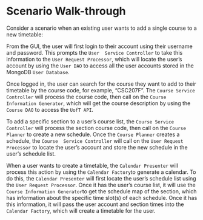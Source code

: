 # Scenario Walk-through

Consider a scenario when an existing user wants to add a single course to a new timetable:

From the GUI, the user will first login to their account using their username and password. This prompts the `User 
Service Controller` to take this information to the `User Request Processor`, which will locate the user’s account by 
using the `User DAO` to access all the user accounts stored in the MongoDB `User Database`. 

Once logged in, the user can search for the course they want to add to their timetable by the course code, for example,
“CSC207F”. The `Course Service Controller` will process the course code, then call on the `Course Information Generator`, 
which will get the course description by using the `Course DAO` to access the `UofT API`.

To add a specific section to a user’s course list, the `Course Service Controller` will process the section course code,
then call on the `Course Planner` to create a new schedule. Once the `Course Planner` creates a schedule, the `Course 
Service Controller` will call on the `User Request Processor` to locate the user’s account and store the new schedule 
in the user’s schedule list. 

When a user wants to create a timetable, the `Calendar Presenter` will process this action by using the 
`Calendar Factory`to generate a calendar. To do this, the `Calendar Presenter` will first locate the user’s schedule 
list using the `User Request Processor`. Once it has the user’s course list, it will use the 
`Course Information Generator`to get the schedule map of the section, which has information about the specific time 
slot(s) of each schedule. Once it has this information, it will pass the user account and section times into the 
`Calendar Factory`, which will create a timetable for the user. 





